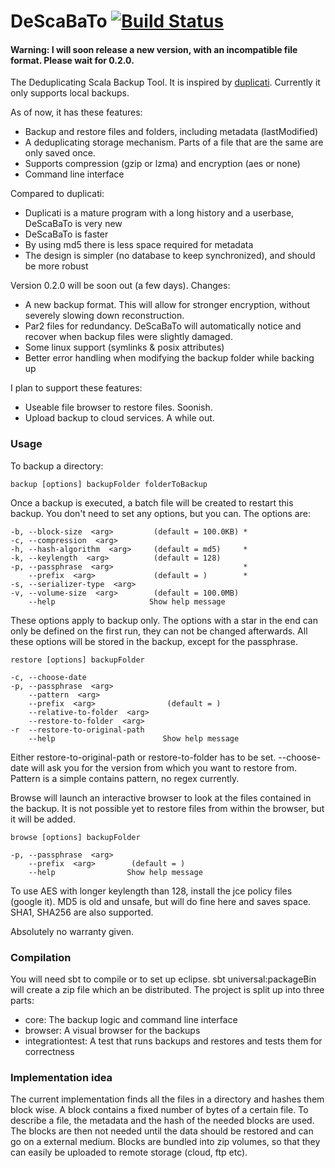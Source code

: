 DeScaBaTo [![Build Status](https://travis-ci.org/Stivo/DeScaBaTo.png?branch=master)](https://travis-ci.org/Stivo/DeScaBaTo)
=========

#### Warning: I will soon release a new version, with an incompatible file format. Please wait for 0.2.0.

The Deduplicating Scala Backup Tool. It is inspired by [duplicati](http://www.duplicati.com/). Currently it only supports local backups.

As of now, it has these features:
- Backup and restore files and folders, including metadata (lastModified)
- A deduplicating storage mechanism. Parts of a file that are the same are only saved once. 
- Supports compression (gzip or lzma) and encryption (aes or none)
- Command line interface

Compared to duplicati:
- Duplicati is a mature program with a long history and a userbase, DeScaBaTo is very new
- DeScaBaTo is faster
- By using md5 there is less space required for metadata
- The design is simpler (no database to keep synchronized), and should be more robust

Version 0.2.0 will be soon out (a few days). Changes:
- A new backup format. This will allow for stronger encryption, without severely slowing down reconstruction.
- Par2 files for redundancy. DeScaBaTo will automatically notice and recover when backup files were slightly damaged.
- Some linux support (symlinks & posix attributes)
- Better error handling when modifying the backup folder while backing up

I plan to support these features:
- Useable file browser to restore files. Soonish.
- Upload backup to cloud services. A while out.

### Usage

To backup a directory:

    backup [options] backupFolder folderToBackup
    
Once a backup is executed, a batch file will be created to restart this backup. You don't need to set any options, but you can. The options are:

    -b, --block-size  <arg>         (default = 100.0KB) *
    -c, --compression  <arg>                            
    -h, --hash-algorithm  <arg>     (default = md5)     *
    -k, --keylength  <arg>          (default = 128)
    -p, --passphrase  <arg>                             *
        --prefix  <arg>             (default = )        *
    -s, --serializer-type  <arg>
    -v, --volume-size  <arg>        (default = 100.0MB)
        --help                     Show help message

These options apply to backup only. The options with a star in the end can only be defined on the first run, they can not be changed afterwards. All these options will be stored in the backup, except for the passphrase. 

    restore [options] backupFolder 

    -c, --choose-date
    -p, --passphrase  <arg>
        --pattern  <arg>
        --prefix  <arg>                (default = )
        --relative-to-folder  <arg>
        --restore-to-folder  <arg>
    -r  --restore-to-original-path
        --help                        Show help message

Either restore-to-original-path or restore-to-folder has to be set. --choose-date will ask you for the version from which you want to restore from. Pattern is a simple contains pattern, no regex currently.

Browse will launch an interactive browser to look at the files contained in the backup. It is not possible yet to restore files from within the browser, but it will be added.

    browse [options] backupFolder
    
    -p, --passphrase  <arg>
        --prefix  <arg>        (default = )
        --help                Show help message


To use AES with longer keylength than 128, install the jce policy files (google it). MD5 is old and unsafe, but will do fine here and saves space. SHA1, SHA256 are also supported.

Absolutely no warranty given. 

### Compilation
You will need sbt to compile or to set up eclipse. sbt universal:packageBin will create a zip file which an be distributed.
The project is split up into three parts:
- core: The backup logic and command line interface
- browser: A visual browser for the backups
- integrationtest: A test that runs backups and restores and tests them for correctness

### Implementation idea
The current implementation finds all the files in a directory and hashes them block wise. A block contains a fixed number of bytes of a certain file. To describe a file, the metadata and the hash of the needed blocks are used. 
The blocks are then not needed until the data should be restored and can go on a external medium. Blocks are bundled into zip volumes, so that they can easily be uploaded to remote storage (cloud, ftp etc). 
